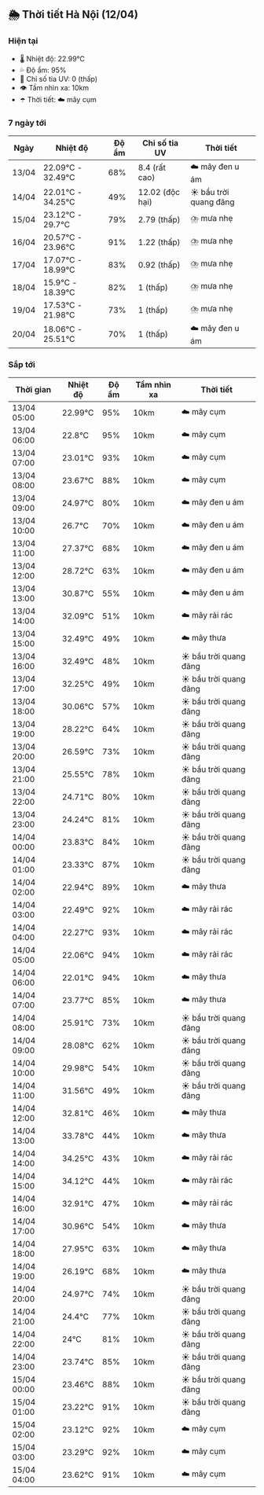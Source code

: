## 🌦️ Thời tiết Hà Nội (12/04)

### Hiện tại

- 🌡️ Nhiệt độ: 22.99℃
- 💦 Độ ẩm: 95%
- 🌟 Chỉ số tia UV: 0 (thấp)
- 👁️ Tầm nhìn xa: 10km
- ☂️ Thời tiết: ☁️ mây cụm

### 7 ngày tới

| Ngày | Nhiệt độ | Độ ẩm | Chỉ số tia UV | Thời tiết |
| --- | --- | --- | --- | --- |
| 13/04 | 22.09℃ - 32.49℃ | 68% | 8.4 (rất cao) | ☁️ mây đen u ám |
| 14/04 | 22.01℃ - 34.25℃ | 49% | 12.02 (độc hại) | ☀️ bầu trời quang đãng |
| 15/04 | 23.12℃ - 29.7℃ | 79% | 2.79 (thấp) | ⛈️ mưa nhẹ |
| 16/04 | 20.57℃ - 23.96℃ | 91% | 1.22 (thấp) | ⛈️ mưa nhẹ |
| 17/04 | 17.07℃ - 18.99℃ | 83% | 0.92 (thấp) | ⛈️ mưa nhẹ |
| 18/04 | 15.9℃ - 18.39℃ | 82% | 1 (thấp) | ⛈️ mưa nhẹ |
| 19/04 | 17.53℃ - 21.98℃ | 73% | 1 (thấp) | ⛈️ mưa nhẹ |
| 20/04 | 18.06℃ - 25.51℃ | 70% | 1 (thấp) | ☁️ mây đen u ám |

### Sắp tới

| Thời gian | Nhiệt độ | Độ ẩm | Tầm nhìn xa | Thời tiết |
| --- | --- | --- | --- | --- |
| 13/04 05:00 | 22.99℃ | 95% | 10km | ☁️ mây cụm |
| 13/04 06:00 | 22.8℃ | 95% | 10km | ☁️ mây cụm |
| 13/04 07:00 | 23.01℃ | 93% | 10km | ☁️ mây cụm |
| 13/04 08:00 | 23.67℃ | 88% | 10km | ☁️ mây cụm |
| 13/04 09:00 | 24.97℃ | 80% | 10km | ☁️ mây đen u ám |
| 13/04 10:00 | 26.7℃ | 70% | 10km | ☁️ mây đen u ám |
| 13/04 11:00 | 27.37℃ | 68% | 10km | ☁️ mây đen u ám |
| 13/04 12:00 | 28.72℃ | 63% | 10km | ☁️ mây đen u ám |
| 13/04 13:00 | 30.87℃ | 55% | 10km | ☁️ mây đen u ám |
| 13/04 14:00 | 32.09℃ | 51% | 10km | ☁️ mây rải rác |
| 13/04 15:00 | 32.49℃ | 49% | 10km | ☁️ mây thưa |
| 13/04 16:00 | 32.49℃ | 48% | 10km | ☀️ bầu trời quang đãng |
| 13/04 17:00 | 32.25℃ | 49% | 10km | ☀️ bầu trời quang đãng |
| 13/04 18:00 | 30.06℃ | 57% | 10km | ☀️ bầu trời quang đãng |
| 13/04 19:00 | 28.22℃ | 64% | 10km | ☀️ bầu trời quang đãng |
| 13/04 20:00 | 26.59℃ | 73% | 10km | ☀️ bầu trời quang đãng |
| 13/04 21:00 | 25.55℃ | 78% | 10km | ☀️ bầu trời quang đãng |
| 13/04 22:00 | 24.71℃ | 80% | 10km | ☀️ bầu trời quang đãng |
| 13/04 23:00 | 24.24℃ | 81% | 10km | ☀️ bầu trời quang đãng |
| 14/04 00:00 | 23.83℃ | 84% | 10km | ☀️ bầu trời quang đãng |
| 14/04 01:00 | 23.33℃ | 87% | 10km | ☀️ bầu trời quang đãng |
| 14/04 02:00 | 22.94℃ | 89% | 10km | ☁️ mây thưa |
| 14/04 03:00 | 22.49℃ | 92% | 10km | ☁️ mây rải rác |
| 14/04 04:00 | 22.27℃ | 93% | 10km | ☁️ mây rải rác |
| 14/04 05:00 | 22.06℃ | 94% | 10km | ☁️ mây rải rác |
| 14/04 06:00 | 22.01℃ | 94% | 10km | ☁️ mây thưa |
| 14/04 07:00 | 23.77℃ | 85% | 10km | ☁️ mây thưa |
| 14/04 08:00 | 25.91℃ | 73% | 10km | ☀️ bầu trời quang đãng |
| 14/04 09:00 | 28.08℃ | 62% | 10km | ☀️ bầu trời quang đãng |
| 14/04 10:00 | 29.98℃ | 54% | 10km | ☀️ bầu trời quang đãng |
| 14/04 11:00 | 31.56℃ | 49% | 10km | ☀️ bầu trời quang đãng |
| 14/04 12:00 | 32.81℃ | 46% | 10km | ☁️ mây thưa |
| 14/04 13:00 | 33.78℃ | 44% | 10km | ☁️ mây thưa |
| 14/04 14:00 | 34.25℃ | 43% | 10km | ☁️ mây rải rác |
| 14/04 15:00 | 34.12℃ | 44% | 10km | ☁️ mây rải rác |
| 14/04 16:00 | 32.91℃ | 47% | 10km | ☁️ mây rải rác |
| 14/04 17:00 | 30.96℃ | 54% | 10km | ☁️ mây thưa |
| 14/04 18:00 | 27.95℃ | 63% | 10km | ☁️ mây thưa |
| 14/04 19:00 | 26.19℃ | 68% | 10km | ☁️ mây thưa |
| 14/04 20:00 | 24.97℃ | 74% | 10km | ☀️ bầu trời quang đãng |
| 14/04 21:00 | 24.4℃ | 77% | 10km | ☀️ bầu trời quang đãng |
| 14/04 22:00 | 24℃ | 81% | 10km | ☀️ bầu trời quang đãng |
| 14/04 23:00 | 23.74℃ | 85% | 10km | ☀️ bầu trời quang đãng |
| 15/04 00:00 | 23.46℃ | 88% | 10km | ☀️ bầu trời quang đãng |
| 15/04 01:00 | 23.22℃ | 91% | 10km | ☀️ bầu trời quang đãng |
| 15/04 02:00 | 23.12℃ | 92% | 10km | ☁️ mây cụm |
| 15/04 03:00 | 23.29℃ | 92% | 10km | ☁️ mây cụm |
| 15/04 04:00 | 23.62℃ | 91% | 10km | ☁️ mây cụm |
